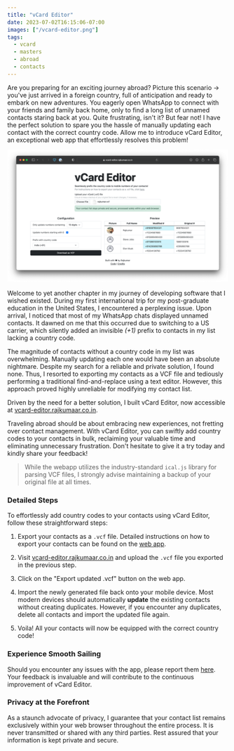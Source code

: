 ```yaml
---
title: "vCard Editor"
date: 2023-07-02T16:15:06-07:00
images: ["/vcard-editor.png"]
tags:
  - vcard
  - masters
  - abroad
  - contacts
---
```


Are you preparing for an exciting journey abroad? Picture this scenario -> you've just arrived in a foreign country, full of anticipation and ready to embark on new adventures. You eagerly open WhatsApp to connect with your friends and family back home, only to find a long list of unnamed contacts staring back at you. Quite frustrating, isn't it? But fear not! I have the perfect solution to spare you the hassle of manually updating each contact with the correct country code. Allow me to introduce vCard Editor, an exceptional web app that effortlessly resolves this problem!

![vCard Editor Banner](/vcard-editor.png)

Welcome to yet another chapter in my journey of developing software that I wished existed. During my first international trip for my post-graduate education in the United States, I encountered a perplexing issue. Upon arrival, I noticed that most of my WhatsApp chats displayed unnamed contacts. It dawned on me that this occurred due to switching to a US carrier, which silently added an invisible *(+1)* prefix to contacts in my list lacking a country code.

The magnitude of contacts without a country code in my list was overwhelming. Manually updating each one would have been an absolute nightmare. Despite my search for a reliable and private solution, I found none. Thus, I resorted to exporting my contacts as a VCF file and tediously performing a traditional find-and-replace using a text editor. However, this approach proved highly unreliable for modifying my contact list.

Driven by the need for a better solution, I built vCard Editor, now accessible at [vcard-editor.rajkumaar.co.in](https://vcard-editor.rajkumaar.co.in).

Traveling abroad should be about embracing new experiences, not fretting over contact management. With vCard Editor, you can swiftly add country codes to your contacts in bulk, reclaiming your valuable time and eliminating unnecessary frustration. Don't hesitate to give it a try today and kindly share your feedback!

> While the webapp utilizes the industry-standard `ical.js` library for parsing VCF files, I strongly advise maintaining a backup of your original file at all times.

### Detailed Steps

To effortlessly add country codes to your contacts using vCard Editor, follow these straightforward steps:

1. Export your contacts as a `.vcf` file. Detailed instructions on how to export your contacts can be found on the [web app](https://vcard-editor.rajkumaar.co.in).

2. Visit [vcard-editor.rajkumaar.co.in](https://vcard-editor.rajkumaar.co.in) and upload the `.vcf` file you exported in the previous step.

3. Click on the "Export updated .vcf" button on the web app.

4. Import the newly generated file back onto your mobile device. Most modern devices should automatically **update** the existing contacts without creating duplicates. However, if you encounter any duplicates, delete all contacts and import the updated file again.

5. Voila! All your contacts will now be equipped with the correct country code!

### Experience Smooth Sailing

Should you encounter any issues with the app, please report them [here](https://github.com/rajkumaar23/vcard-editor/issues). Your feedback is invaluable and will contribute to the continuous improvement of vCard Editor.

### Privacy at the Forefront

As a staunch advocate of privacy, I guarantee that your contact list remains exclusively within your web browser throughout the entire process. It is never transmitted or shared with any third parties. Rest assured that your information is kept private and secure.

